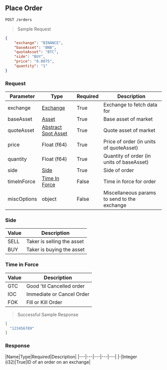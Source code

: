 ## Place Order

`POST /orders`

> Sample Request

```json
{
    "exchange": "BINANCE",
    "baseAsset": "BNB",
    "quoteAsset": "BTC",
    "side": "BUY",
    "price": "0.0075",
    "quantity": "1"
}
```
### Request

|Parameter|Type|Required|Description|
|---|---|---|---|
|exchange|[Exchange](#exchange)|True|Exchange to fetch data for|
|baseAsset|[Asset](#asset)|True|Base asset of market|
|quoteAsset|[Abstract Spot Asset](#abstract-spot-asset)|True|Quote asset of market|
|price|Float (f64)|True|Price of order (in units of quoteAsset)|
|quantity|Float (f64)|True|Quantity of order (in units of baseAsset)|
|side|[Side](#side)|True|Side of order|
|timeInForce|[Time In Force](#time-in-force)|False|Time in force for order|
|miscOptions|object|False|Miscellaneous params to send to the exchange|

### Side 

|Value|Description|
|---|---|
|SELL|Taker is selling the asset|
|BUY|Taker is buying the asset|

### Time in Force

|Value|Description|
|---|---|
|GTC|Good 'til Cancelled order|
|IOC|Immediate or Cancel Order|
|FOK|Fill or Kill Order|

> Successful Sample Response

```json
[
  "123456789"
]
```

### Response

|Name|Type|Required|Description|
|---|---|---|---|---|
|-|Integer (i32)|True|ID of an order on an exchange|